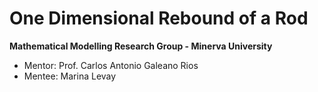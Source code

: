 # One Dimensional Rebound of a Rod

**Mathematical Modelling Research Group - Minerva University**

- Mentor: Prof. Carlos Antonio Galeano Rios
- Mentee: Marina Levay
